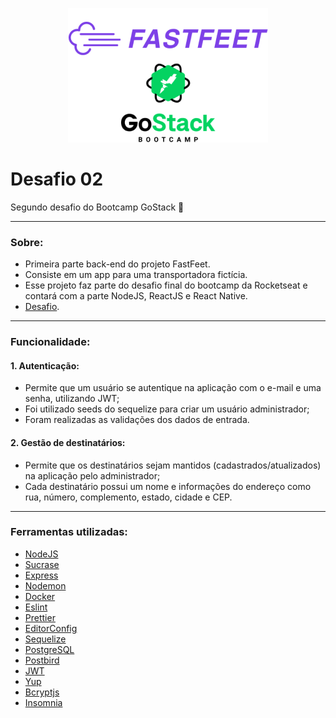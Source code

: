 <p align="center">
  <img src="https://github.com/EliasGcf/fastfeet/blob/master/.github/LogoFastFeetGoStack.png">
</p>

# Desafio 02
Segundo desafio do Bootcamp GoStack 🚀

<hr/>

### Sobre:
- Primeira parte back-end do projeto FastFeet.
- Consiste em um app para uma transportadora fictícia.
- Esse projeto faz parte do desafio final do bootcamp da Rocketseat e contará com a parte NodeJS, ReactJS e React Native.
- [Desafio](https://github.com/Rocketseat/bootcamp-gostack-desafio-02/blob/master/README.md#desafio-02-iniciando-aplica%C3%A7%C3%A3o).

<hr/>

### Funcionalidade:
#### 1. Autenticação:
- Permite que um usuário se autentique na aplicação com o e-mail e uma senha, utilizando JWT;
- Foi utilizado seeds do sequelize para criar um usuário administrador;
- Foram realizadas as validações dos dados de entrada.

#### 2. Gestão de destinatários:
- Permite que os destinatários sejam mantidos (cadastrados/atualizados) na aplicação pelo administrador;
- Cada destinatário possui um nome e informações do endereço como rua, número, complemento, estado, cidade e CEP.

<hr/>

### Ferramentas utilizadas:
- [NodeJS](https://nodejs.org/en/)
- [Sucrase](https://sucrase.io/)
- [Express](https://expressjs.com/)
- [Nodemon](https://nodemon.io/)
- [Docker](https://www.docker.com/)
- [Eslint](https://eslint.org/)
- [Prettier](https://prettier.io/)
- [EditorConfig](https://editorconfig.org/)
- [Sequelize](https://sequelize.org/)
- [PostgreSQL](https://www.postgresql.org/)
- [Postbird](https://www.electronjs.org/apps/postbird)
- [JWT](https://jwt.io/)
- [Yup](https://www.npmjs.com/package/yup)
- [Bcryptjs](https://www.npmjs.com/package/bcryptjs)
- [Insomnia](https://insomnia.rest/)
